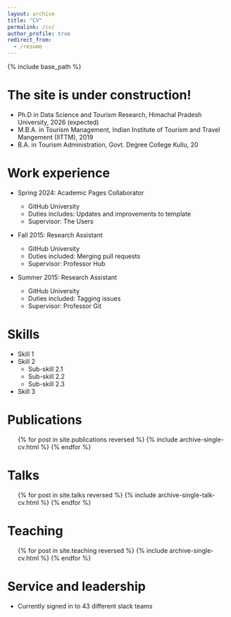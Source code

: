 ```yaml
---
layout: archive
title: "CV"
permalink: /cv/
author_profile: true
redirect_from:
  - /resume
---
```

{% include base_path %}

The site is under construction!
===============================

* Ph.D in Data Science and Tourism Research, Himachal Pradesh University, 2026 (expected)
* M.B.A. in Tourism Management, Indian Institute of Tourism and Travel Mangement (IITTM), 2019
* B.A. in Tourism Administration, Govt. Degree College Kullu, 20

Work experience
===============

* Spring 2024: Academic Pages Collaborator

  * GitHub University
  * Duties includes: Updates and improvements to template
  * Supervisor: The Users
* Fall 2015: Research Assistant

  * GitHub University
  * Duties included: Merging pull requests
  * Supervisor: Professor Hub
* Summer 2015: Research Assistant

  * GitHub University
  * Duties included: Tagging issues
  * Supervisor: Professor Git

Skills
======

* Skill 1
* Skill 2
  * Sub-skill 2.1
  * Sub-skill 2.2
  * Sub-skill 2.3
* Skill 3

Publications
============

<ul>{% for post in site.publications reversed %}
    {% include archive-single-cv.html %}
  {% endfor %}</ul>

Talks
=====

<ul>{% for post in site.talks reversed %}
    {% include archive-single-talk-cv.html  %}
  {% endfor %}</ul>

Teaching
========

<ul>{% for post in site.teaching reversed %}
    {% include archive-single-cv.html %}
  {% endfor %}</ul>

Service and leadership
======================

* Currently signed in to 43 different slack teams
